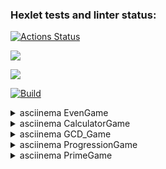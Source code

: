 ### Hexlet tests and linter status:
[![Actions Status](https://github.com/DmitryGrokh/java-project-lvl1/workflows/hexlet-check/badge.svg)](https://github.com/DmitryGrokh/java-project-lvl1/actions)

<a href="https://codeclimate.com/github/codeclimate/codeclimate/maintainability"><img src="https://api.codeclimate.com/v1/badges/a99a88d28ad37a79dbf6/maintainability" /></a>

<a href="https://codeclimate.com/github/codeclimate/codeclimate/test_coverage"><img src="https://api.codeclimate.com/v1/badges/a99a88d28ad37a79dbf6/test_coverage" /></a>

[![Build](https://github.com/DmitryGrokh/java-project-lvl1/actions/workflows/makefile.yml/badge.svg)](https://github.com/DmitryGrokh/java-project-lvl1/actions/workflows/makefile.yml)


<details>
	<summary>asciinema EvenGame</summary>
<a href="https://asciinema.org/a/NwpTBdPHDKKwyQ0jFa00cT5MU" target="_blank"><img src="https://asciinema.org/a/NwpTBdPHDKKwyQ0jFa00cT5MU.svg" /></a>
</details>


<details>
	<summary>asciinema CalculatorGame</summary>
<a href="https://asciinema.org/a/nWQ7dEHgbCP7bCR57UjJl68Gv" target="_blank"><img src="https://asciinema.org/a/nWQ7dEHgbCP7bCR57UjJl68Gv.svg" /></a>
</details>

<details>
	<summary>asciinema GCD_Game</summary>
<a href="https://asciinema.org/a/fl7hg6HV0xOJ6NBrsptBCmZQh" target="_blank"><img src="https://asciinema.org/a/fl7hg6HV0xOJ6NBrsptBCmZQh.svg" /></a>
</details>

<details>
	<summary>asciinema ProgressionGame</summary>
<a href="https://asciinema.org/a/fKZNEzdBVGxjgnzLKdl6ifMS3" target="_blank"><img src="https://asciinema.org/a/fKZNEzdBVGxjgnzLKdl6ifMS3.svg" /></a>
</details>

<details>
	<summary>asciinema PrimeGame</summary>
<a href="https://asciinema.org/a/c6i7sLkprDiqxzIDMvQDz6w3P" target="_blank"><img src="https://asciinema.org/a/c6i7sLkprDiqxzIDMvQDz6w3P.svg" /></a>
</details>

